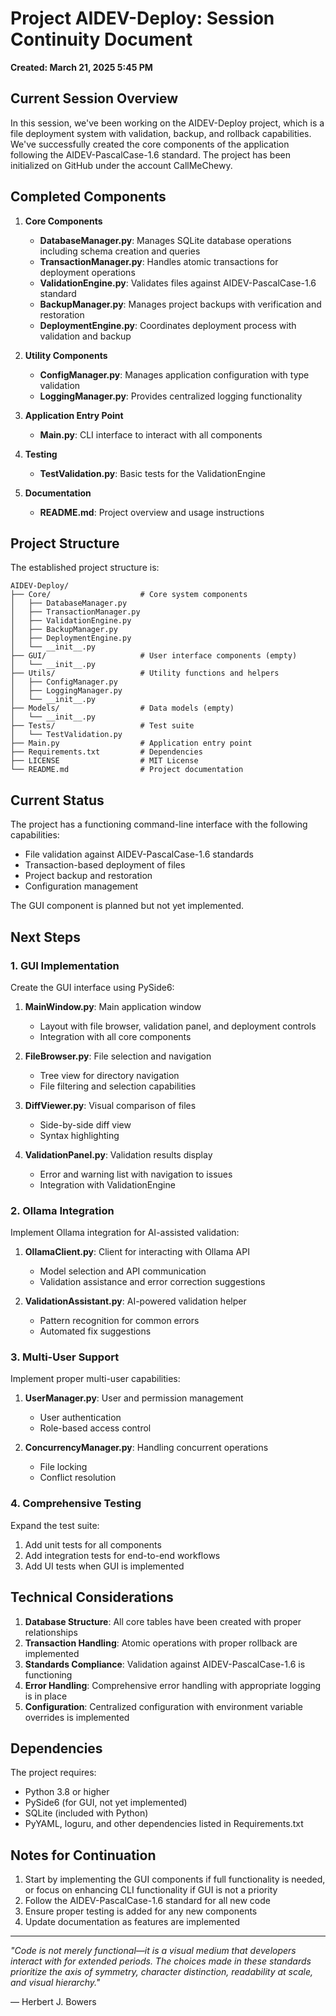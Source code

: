 # Project AIDEV-Deploy: Session Continuity Document
**Created: March 21, 2025 5:45 PM**

## Current Session Overview

In this session, we've been working on the AIDEV-Deploy project, which is a file deployment system with validation, backup, and rollback capabilities. We've successfully created the core components of the application following the AIDEV-PascalCase-1.6 standard. The project has been initialized on GitHub under the account CallMeChewy.

## Completed Components

1. **Core Components**
   - **DatabaseManager.py**: Manages SQLite database operations including schema creation and queries
   - **TransactionManager.py**: Handles atomic transactions for deployment operations
   - **ValidationEngine.py**: Validates files against AIDEV-PascalCase-1.6 standard
   - **BackupManager.py**: Manages project backups with verification and restoration
   - **DeploymentEngine.py**: Coordinates deployment process with validation and backup

2. **Utility Components**
   - **ConfigManager.py**: Manages application configuration with type validation
   - **LoggingManager.py**: Provides centralized logging functionality

3. **Application Entry Point**
   - **Main.py**: CLI interface to interact with all components

4. **Testing**
   - **TestValidation.py**: Basic tests for the ValidationEngine

5. **Documentation**
   - **README.md**: Project overview and usage instructions

## Project Structure

The established project structure is:

```
AIDEV-Deploy/
├── Core/                    # Core system components
│   ├── DatabaseManager.py
│   ├── TransactionManager.py
│   ├── ValidationEngine.py
│   ├── BackupManager.py
│   ├── DeploymentEngine.py
│   └── __init__.py
├── GUI/                     # User interface components (empty)
│   └── __init__.py
├── Utils/                   # Utility functions and helpers
│   ├── ConfigManager.py
│   ├── LoggingManager.py
│   └── __init__.py
├── Models/                  # Data models (empty)
│   └── __init__.py
├── Tests/                   # Test suite
│   └── TestValidation.py
├── Main.py                  # Application entry point
├── Requirements.txt         # Dependencies
├── LICENSE                  # MIT License
└── README.md                # Project documentation
```

## Current Status

The project has a functioning command-line interface with the following capabilities:
- File validation against AIDEV-PascalCase-1.6 standards
- Transaction-based deployment of files
- Project backup and restoration
- Configuration management

The GUI component is planned but not yet implemented.

## Next Steps

### 1. GUI Implementation

Create the GUI interface using PySide6:

1. **MainWindow.py**: Main application window
   - Layout with file browser, validation panel, and deployment controls
   - Integration with all core components

2. **FileBrowser.py**: File selection and navigation
   - Tree view for directory navigation
   - File filtering and selection capabilities

3. **DiffViewer.py**: Visual comparison of files
   - Side-by-side diff view
   - Syntax highlighting

4. **ValidationPanel.py**: Validation results display
   - Error and warning list with navigation to issues
   - Integration with ValidationEngine

### 2. Ollama Integration

Implement Ollama integration for AI-assisted validation:

1. **OllamaClient.py**: Client for interacting with Ollama API
   - Model selection and API communication
   - Validation assistance and error correction suggestions

2. **ValidationAssistant.py**: AI-powered validation helper
   - Pattern recognition for common errors
   - Automated fix suggestions

### 3. Multi-User Support

Implement proper multi-user capabilities:

1. **UserManager.py**: User and permission management
   - User authentication
   - Role-based access control

2. **ConcurrencyManager.py**: Handling concurrent operations
   - File locking
   - Conflict resolution

### 4. Comprehensive Testing

Expand the test suite:

1. Add unit tests for all components
2. Add integration tests for end-to-end workflows
3. Add UI tests when GUI is implemented

## Technical Considerations

1. **Database Structure**: All core tables have been created with proper relationships
2. **Transaction Handling**: Atomic operations with proper rollback are implemented
3. **Standards Compliance**: Validation against AIDEV-PascalCase-1.6 is functioning
4. **Error Handling**: Comprehensive error handling with appropriate logging is in place
5. **Configuration**: Centralized configuration with environment variable overrides is implemented

## Dependencies

The project requires:
- Python 3.8 or higher
- PySide6 (for GUI, not yet implemented)
- SQLite (included with Python)
- PyYAML, loguru, and other dependencies listed in Requirements.txt

## Notes for Continuation

1. Start by implementing the GUI components if full functionality is needed, or focus on enhancing CLI functionality if GUI is not a priority
2. Follow the AIDEV-PascalCase-1.6 standard for all new code
3. Ensure proper testing is added for any new components
4. Update documentation as features are implemented

---

*"Code is not merely functional—it is a visual medium that developers interact with for extended periods. The choices made in these standards prioritize the axis of symmetry, character distinction, readability at scale, and visual hierarchy."*

— Herbert J. Bowers
